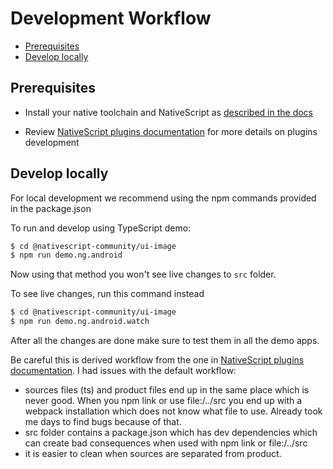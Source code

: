 # Development Workflow

<!-- TOC depthFrom:2 -->

-   [Prerequisites](#prerequisites)
-   [Develop locally](#develop-locally)

<!-- /TOC -->

## Prerequisites

-   Install your native toolchain and NativeScript as [described in the docs](https://docs.nativescript.org/start/quick-setup)

-   Review [NativeScript plugins documentation](https://docs.nativescript.org/plugins/plugins) for more details on plugins development

## Develop locally

For local development we recommend using the npm commands provided in the package.json


To run and develop using TypeScript demo:

```bash
$ cd @nativescript-community/ui-image
$ npm run demo.ng.android
```

Now using that method you won't see live changes to ```src``` folder.

To see live changes, run this command instead

```bash
$ cd @nativescript-community/ui-image
$ npm run demo.ng.android.watch
```

After all the changes are done make sure to test them in all the demo apps.

Be careful this is derived workflow from the one in [NativeScript plugins documentation](https://docs.nativescript.org/plugins/building-plugins#step-2-set-up-a-development-workflow).
I had issues with the default workflow:
* sources files (ts) and product files end up in the same place which is never good. When you npm link or use file:/../src you end up with a webpack installation which does not know what file to use. Already took me days to find bugs because of that.
* src folder contains a package.json which has dev dependencies which can create bad consequences when used with npm link or file:/../src
* it is easier to clean when sources are separated from product.


